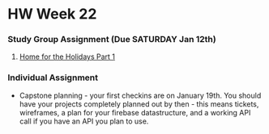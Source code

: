 # HW Week 22


### Study Group Assignment (Due SATURDAY Jan 12th)
1. [Home for the Holidays Part 1](https://github.com/nss-nightclass-projects/home-for-the-holidays/blob/master/part1.md)


### Individual Assignment
* Capstone planning - your first checkins are on January 19th.  You should have your projects completely planned out by then - this means tickets, wireframes, a plan for your firebase datastructure, and a working API call if you have an API you plan to use.
